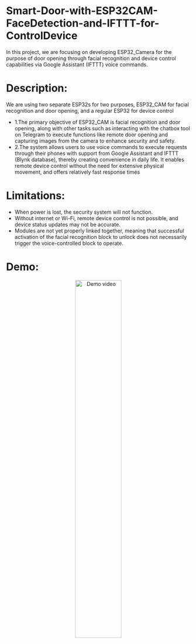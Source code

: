 # Smart-Door-with-ESP32CAM-FaceDetection-and-IFTTT-for-ControlDevice
In this project, we are focusing on developing ESP32_Camera for the purpose of door opening through facial recognition and device control capabilities via Google Assistant (IFTTT) voice commands.
# Description: 
We are using two separate ESP32s for two purposes, ESP32_CAM for facial recognition and door opening, and a regular ESP32 for device control
- 1.The primary objective of ESP32_CAM is facial recognition and door opening, along with other tasks such as interacting with the chatbox tool on Telegram to execute functions like remote door opening and capturing images from the camera to enhance security and safety.
- 2.The system allows users to use voice commands to execute requests through their phones with support from Google Assistant and IFTTT (Blynk database), thereby creating convenience in daily life. It enables remote device control without the need for extensive physical movement, and offers relatively fast response times
# Limitations: 
- When power is lost, the security system will not function.
- Without internet or Wi-Fi, remote device control is not possible, and device status updates may not be accurate.
- Modules are not yet properly linked together, meaning that successful activation of the facial recognition block to unlock does not necessarily trigger the voice-controlled block to operate.
# Demo:
<p align="center">
  <a href="https://www.youtube.com/watch?v=y_2RpiJP538">
    <img src="https://img.youtube.com/vi/y_2RpiJP538/0.jpg" alt="Demo video" width="50%">
  </a>
</p>

